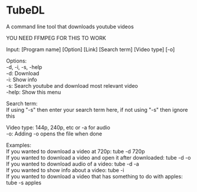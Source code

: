 # TubeDL
A command line tool that downloads youtube videos

YOU NEED FFMPEG FOR THIS TO WORK

Input: [Program name] [Option] [Link] [Search term] [Video type] [-o]

Options: \
    -d, -i, -s, -help\
    -d: Download\
    -i: Show info\
    -s: Search youtube and download most relevant video\
    -help: Show this menu

Search term:\
    If using "-s" then enter your search term here, if not using "-s" then ignore this

Video type: 144p, 240p, etc or -a for audio\
-o: Adding -o opens the file when done

Examples:\
    If you wanted to download a video at 720p: tube -d <link> 720p\
    If you wanted to download a video and open it after downloaded: tube -d <link> <resolution> -o\
    If you wanted to download audio of a video: tube -d <link> -a\
    If you wanted to show info about a video: tube -i <link>\
    If you wanted to download a video that has something to do with apples: tube -s apples
